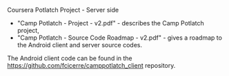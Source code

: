 Coursera Potlatch Project - Server side

- "Camp Potlatch - Project - v2.pdf" - describes the Camp Potlatch project,
- "Camp Potlatch - Source Code Roadmap - v2.pdf" - gives a roadmap to the Android client and server source codes.

The Android client code can be found in the https://github.com/fcicerre/camppotlatch_client repository.
